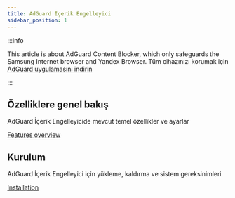 ```yaml
---
title: AdGuard İçerik Engelleyici
sidebar_position: 1
---
```


:::info

This article is about AdGuard Content Blocker, which only safeguards the Samsung Internet browser and Yandex Browser. Tüm cihazınızı korumak için [AdGuard uygulamasını indirin](https://agrd.io/download-kb-adblock)

:::

## Özelliklere genel bakış

AdGuard İçerik Engelleyicide mevcut temel özellikler ve ayarlar

[Features overview](/adguard-content-blocker/overview.md)

## Kurulum

AdGuard İçerik Engelleyici için yükleme, kaldırma ve sistem gereksinimleri

[Installation](/adguard-content-blocker/installation.md)
